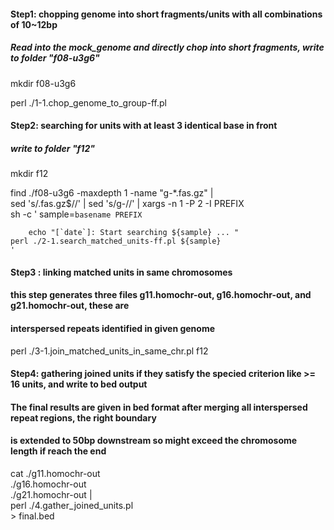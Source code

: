 
#### Step1: chopping genome into short fragments/units with all combinations of 10~12bp
##### Read into the mock_genome and directly chop into short fragments, write to folder "f08-u3g6"
mkdir f08-u3g6

perl ./1-1.chop_genome_to_group-ff.pl


#### Step2: searching for units with at least 3 identical base in front
##### write to folder "f12"
mkdir f12

find ./f08-u3g6 -maxdepth 1 -name "g-*.fas.gz" | \
    sed 's/.fas.gz$//' | sed 's/g-//' |  xargs -n 1 -P 2 -I PREFIX \
    sh -c '
        sample=`basename PREFIX`
	
    	echo "[`date`]: Start searching ${sample} ... "
	perl ./2-1.search_matched_units-ff.pl ${sample}
    '


#### Step3 : linking matched units in same chromosomes
#### this step generates three files g11.homochr-out, g16.homochr-out, and g21.homochr-out, these are
#### interspersed repeats identified in given genome
perl ./3-1.join_matched_units_in_same_chr.pl f12


#### Step4: gathering joined units if they satisfy the specied criterion like >= 16 units, and write to bed output
#### The final results are given in bed format after merging all interspersed repeat regions, the right boundary 
#### is extended to 50bp downstream so might exceed the chromosome length if reach the end
cat ./g11.homochr-out \
    ./g16.homochr-out \
    ./g21.homochr-out | \
    perl ./4.gather_joined_units.pl \
    > final.bed



